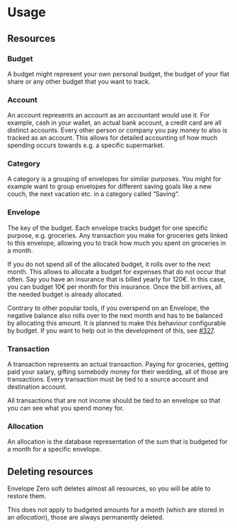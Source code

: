 # Usage

## Resources

### Budget

A budget might represent your own personal budget, the budget of your flat share or any other budget that you want to track.

### Account

An account represents an account as an accountant would use it. For example, cash in your wallet, an actual bank account, a credit card are all distinct accounts.
Every other person or company you pay money to also is tracked as an account. This allows for detailed accounting of how much spending occurs towards e.g. a specific supermarket.

### Category

A category is a grouping of envelopes for similar purposes. You might for example want to group envelopes for different saving goals like a new couch, the next vacation etc. in a category called “Saving“.

### Envelope

The key of the budget. Each envelope tracks budget for one specific purpose, e.g. groceries. Any transaction you make for groceries gets linked to this envelope, allowing you to track how much you spent on groceries in a month.

If you do not spend all of the allocated budget, it rolls over to the next month. This allows to allocate a budget for expenses that do not occur that often. Say you have an insurance that is billed yearly for 120€. In this case, you can budget 10€ per month for this insurance. Once the bill arrives, all the needed budget is already allocated.

Contrary to other popular tools, if you overspend on an Envelope, the negative balance also rolls over to the next month and has to be balanced by allocating this amount. It is planned to make this behaviour configurable by budget. If you want to help out in the development of this, see [#327](https://github.com/envelope-zero/backend/issues/327).

### Transaction

A transaction represents an actual transaction. Paying for groceries, getting paid your salary, gifting somebody money for their wedding, all of those are transactions. Every transaction must be tied to a source account and destination account.

All transactions that are not income should be tied to an envelope so that you can see what you spend money for.

### Allocation

An allocation is the database representation of the sum that is budgeted for a month for a specific envelope.

## Deleting resources

Envelope Zero soft deletes almost all resources, so you will be able to restore them.

This does not apply to budgeted amounts for a month (which are stored in an _allocation_), those are always permanently deleted.
